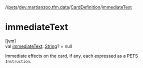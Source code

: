 //[pets](../../../index.md)/[dev.martianzoo.tfm.data](../index.md)/[CardDefinition](index.md)/[immediateText](immediate-text.md)

# immediateText

[jvm]\
val [immediateText](immediate-text.md): [String](https://kotlinlang.org/api/latest/jvm/stdlib/kotlin/-string/index.html)? = null

Immediate effects on the card, if any, each expressed as a PETS `Instruction`.
